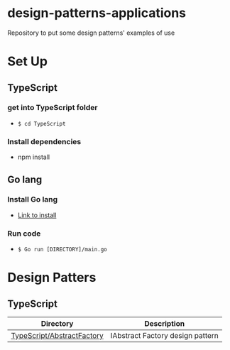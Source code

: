 # design-patterns-applications

Repository to put some design patterns' examples of use

# Set Up

## TypeScript

### get into TypeScript folder

- `$ cd TypeScript`

### Install dependencies

- npm install

## Go lang

### Install Go lang

- [Link to install](https://go.dev/doc/install)

### Run code

- `$ Go run [DIRECTORY]/main.go`

# Design Patters

## TypeScript

| Directory                                                   | Description                      |
| ----------------------------------------------------------- | -------------------------------- |
| [TypeScript/AbstractFactory](/TypeScript//AbstractFactory/) | IAbstract Factory design pattern |
